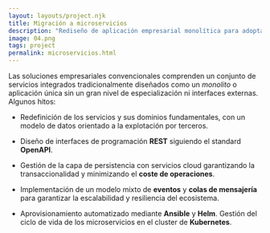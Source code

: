 ```yaml
---
layout: layouts/project.njk
title: Migración a microservicios
description: "Rediseño de aplicación empresarial monolítica para adoptar un modelo basado en microservicios. Gestión de la comunicación distribuida y descentralizada con colas de mensajería y eventos."
image: 04.png
tags: project
permalink: microservicios.html
---
```


Las soluciones empresariales convencionales comprenden un conjunto de servicios integrados tradicionalmente diseñados como un *monolito* o aplicación única sin un gran nivel de especialización ni interfaces externas. Algunos hitos:

- Redefinición de los servicios y sus dominios fundamentales, con un modelo de datos orientado a la explotación por terceros.

- Diseño de interfaces de programación **REST** siguiendo el standard **OpenAPI**.

- Gestión de la capa de persistencia con servicios cloud garantizando la transaccionalidad y minimizando el **coste de operaciones**.

- Implementación de un modelo mixto de **eventos** y **colas de mensajería** para garantizar la escalabilidad y resiliencia del ecosistema.

- Aprovisionamiento automatizado mediante **Ansible** y **Helm**. Gestión del ciclo de vida de los microservicios en el cluster de **Kubernetes**.
